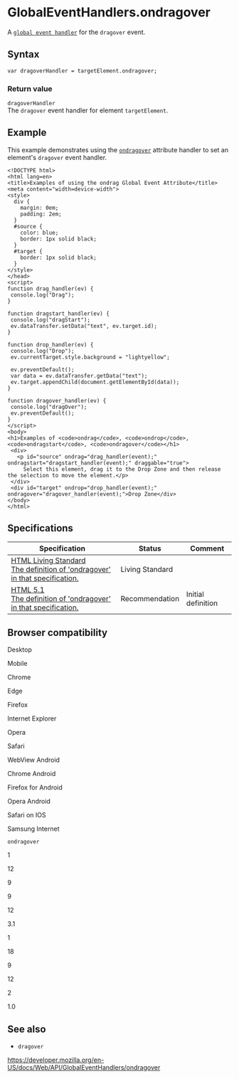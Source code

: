 # GlobalEventHandlers.ondragover

A [`global event handler`](../globaleventhandlers) for the `dragover` event.

## Syntax

    var dragoverHandler = targetElement.ondragover;

### Return value

`dragoverHandler`  
The `dragover` event handler for element `targetElement`.

## Example

This example demonstrates using the [`ondragover`](ondragover) attribute handler to set an element's `dragover` event handler.

    <!DOCTYPE html>
    <html lang=en>
    <title>Examples of using the ondrag Global Event Attribute</title>
    <meta content="width=device-width">
    <style>
      div {
        margin: 0em;
        padding: 2em;
      }
      #source {
        color: blue;
        border: 1px solid black;
      }
      #target {
        border: 1px solid black;
      }
    </style>
    </head>
    <script>
    function drag_handler(ev) {
     console.log("Drag");
    }

    function dragstart_handler(ev) {
     console.log("dragStart");
     ev.dataTransfer.setData("text", ev.target.id);
    }

    function drop_handler(ev) {
     console.log("Drop");
     ev.currentTarget.style.background = "lightyellow";

     ev.preventDefault();
     var data = ev.dataTransfer.getData("text");
     ev.target.appendChild(document.getElementById(data));
    }

    function dragover_handler(ev) {
     console.log("dragOver");
     ev.preventDefault();
    }
    </script>
    <body>
    <h1>Examples of <code>ondrag</code>, <code>ondrop</code>, <code>ondragstart</code>, <code>ondragover</code></h1>
     <div>
       <p id="source" ondrag="drag_handler(event);" ondragstart="dragstart_handler(event);" draggable="true">
         Select this element, drag it to the Drop Zone and then release the selection to move the element.</p>
     </div>
     <div id="target" ondrop="drop_handler(event);" ondragover="dragover_handler(event);">Drop Zone</div>
    </body>
    </html>

## Specifications

<table><thead><tr class="header"><th>Specification</th><th>Status</th><th>Comment</th></tr></thead><tbody><tr class="odd"><td><a href="https://html.spec.whatwg.org/multipage/indices.html#ix-handler-ondragover">HTML Living Standard<br />
<span class="small">The definition of 'ondragover' in that specification.</span></a></td><td><span class="spec-living">Living Standard</span></td><td></td></tr><tr class="even"><td><a href="https://www.w3.org/TR/html51/index.html#ix-handler-ondragover">HTML 5.1<br />
<span class="small">The definition of 'ondragover' in that specification.</span></a></td><td><span class="spec-rec">Recommendation</span></td><td>Initial definition</td></tr></tbody></table>

## Browser compatibility

Desktop

Mobile

Chrome

Edge

Firefox

Internet Explorer

Opera

Safari

WebView Android

Chrome Android

Firefox for Android

Opera Android

Safari on IOS

Samsung Internet

`ondragover`

1

12

9

9

12

3.1

1

18

9

12

2

1.0

## See also

- `dragover`

<a href="https://developer.mozilla.org/en-US/docs/Web/API/GlobalEventHandlers/ondragover" class="_attribution-link">https://developer.mozilla.org/en-US/docs/Web/API/GlobalEventHandlers/ondragover</a>
